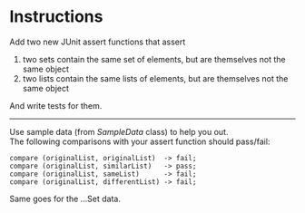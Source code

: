 # Instructions

Add two new JUnit assert functions that assert

1) two sets contain the same set of elements, but are themselves not the same object
2) two lists contain the same lists of elements, but are themselves not the same object

And write tests for them.

 ---

Use sample data (from *SampleData* class) to help you out.  
The following comparisons with your assert function should pass/fail:

  	compare (originalList, originalList)  -> fail;
  	compare (originalList, similarList)   -> pass;
  	compare (originalList, sameList)      -> fail;
  	compare (originalList, differentList) -> fail;

Same goes for the ...Set data.


